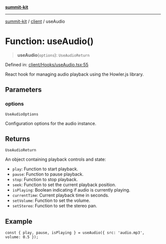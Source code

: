 [**summit-kit**](../../README.md)

***

[summit-kit](../../modules.md) / [client](../README.md) / useAudio

# Function: useAudio()

> **useAudio**(`options`): `UseAudioReturn`

Defined in: [client/Hooks/useAudio.tsx:55](https://github.com/andrewgremlich/summit-kit/blob/565747bf7acb79b39a721d44c9164df64d84a697/src/react/client/Hooks/useAudio.tsx#L55)

React hook for managing audio playback using the Howler.js library.

## Parameters

### options

`UseAudioOptions`

Configuration options for the audio instance.

## Returns

`UseAudioReturn`

An object containing playback controls and state:
- `play`: Function to start playback.
- `pause`: Function to pause playback.
- `stop`: Function to stop playback.
- `seek`: Function to set the current playback position.
- `isPlaying`: Boolean indicating if audio is currently playing.
- `currentTime`: Current playback time in seconds.
- `setVolume`: Function to set the volume.
- `setStereo`: Function to set the stereo pan.

## Example

```tsx
const { play, pause, isPlaying } = useAudio({ src: 'audio.mp3', volume: 0.5 });
```
